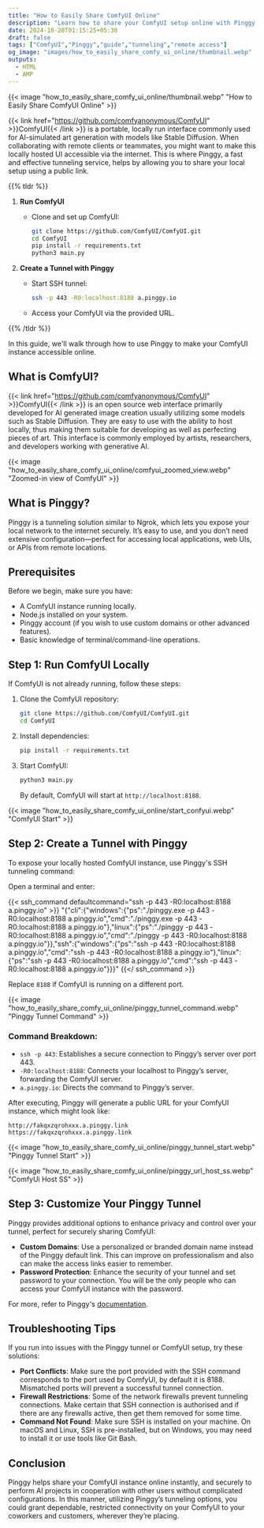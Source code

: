 ```yaml
---
title: "How to Easily Share ComfyUI Online"
description: "Learn how to share your ComfyUI setup online with Pinggy. This easy guide walks you through each step to securely share ComfyUI over the internet, making collaboration and remote access simple!"
date: 2024-10-28T01:15:25+05:30
draft: false
tags: ["ComfyUI","Pinggy","guide","tunneling","remote access"]
og_image: "images/how_to_easily_share_comfy_ui_online/thumbnail.webp"
outputs:
  - HTML
  - AMP
---
```

{{< image "how_to_easily_share_comfy_ui_online/thumbnail.webp" "How to Easily Share ComfyUI Online" >}}

{{< link href="https://github.com/comfyanonymous/ComfyUI" >}}ComfyUI{{< /link >}} is a portable, locally run interface commonly used for AI-simulated art generation with models like Stable Diffusion. When collaborating with remote clients or teammates, you might want to make this locally hosted UI accessible via the internet. This is where Pinggy, a fast and effective tunneling service, helps by allowing you to share your local setup using a public link.


{{% tldr %}}
1. **Run ComfyUI**

   - Clone and set up ComfyUI:
     ```bash
     git clone https://github.com/ComfyUI/ComfyUI.git
     cd ComfyUI
     pip install -r requirements.txt
     python3 main.py
     ```

2. **Create a Tunnel with Pinggy**

   - Start SSH tunnel:
     ```bash
     ssh -p 443 -R0:localhost:8188 a.pinggy.io
     ```
   - Access your ComfyUI via the provided URL.

{{% /tldr %}}


In this guide, we'll walk through how to use Pinggy to make your ComfyUI instance accessible online.

## What is ComfyUI?

{{< link href="https://github.com/comfyanonymous/ComfyUI" >}}ComfyUI{{< /link >}} is an open source web interface primarily developed for AI generated image creation usually utilizing some models such as Stable Diffusion. They are easy to use with the ability to host locally, thus making them suitable for developing as well as perfecting pieces of art. This interface is commonly employed by artists, researchers, and developers working with generative AI.

{{< image "how_to_easily_share_comfy_ui_online/comfyui_zoomed_view.webp" "Zoomed-in view of ComfyUI" >}}

## What is Pinggy?
Pinggy is a tunneling solution similar to Ngrok, which lets you expose your local network to the internet securely. It’s easy to use, and you don’t need extensive configuration—perfect for accessing local applications, web UIs, or APIs from remote locations.

## Prerequisites
Before we begin, make sure you have:

- A ComfyUI instance running locally.
- Node.js installed on your system.
- Pinggy account (if you wish to use custom domains or other advanced features).
- Basic knowledge of terminal/command-line operations.

## Step 1: Run ComfyUI Locally
If ComfyUI is not already running, follow these steps:

1. Clone the ComfyUI repository:
   ```bash
   git clone https://github.com/ComfyUI/ComfyUI.git
   cd ComfyUI
   ```

2. Install dependencies:
   ```bash
   pip install -r requirements.txt
   ```

3. Start ComfyUI:
   ```bash
   python3 main.py
   ```
   By default, ComfyUI will start at `http://localhost:8188`.

{{< image "how_to_easily_share_comfy_ui_online/start_confyui.webp" "ComfyUI Start" >}}

## Step 2: Create a Tunnel with Pinggy
To expose your locally hosted ComfyUI instance, use Pinggy's SSH tunneling command:

Open a terminal and enter:

{{< ssh_command defaultcommand="ssh -p 443 -R0:localhost:8188 a.pinggy.io" >}}
"{\"cli\":{\"windows\":{\"ps\":\"./pinggy.exe -p 443 -R0:localhost:8188 a.pinggy.io\",\"cmd\":\"./pinggy.exe -p 443 -R0:localhost:8188 a.pinggy.io\"},\"linux\":{\"ps\":\"./pinggy -p 443 -R0:localhost:8188 a.pinggy.io\",\"cmd\":\"./pinggy -p 443 -R0:localhost:8188 a.pinggy.io\"}},\"ssh\":{\"windows\":{\"ps\":\"ssh -p 443 -R0:localhost:8188 a.pinggy.io\",\"cmd\":\"ssh -p 443 -R0:localhost:8188 a.pinggy.io\"},\"linux\":{\"ps\":\"ssh -p 443 -R0:localhost:8188 a.pinggy.io\",\"cmd\":\"ssh -p 443 -R0:localhost:8188 a.pinggy.io\"}}}"
{{</ ssh_command >}}

Replace `8188` if ComfyUI is running on a different port.

{{< image "how_to_easily_share_comfy_ui_online/pinggy_tunnel_command.webp" "Pinggy Tunnel Command" >}}

### Command Breakdown:
- `ssh -p 443`: Establishes a secure connection to Pinggy’s server over port 443.
- `-R0:localhost:8188`: Connects your localhost to Pinggy’s server, forwarding the ComfyUI server.
- `a.pinggy.io`: Directs the command to Pinggy’s server.

After executing, Pinggy will generate a public URL for your ComfyUI instance, which might look like:
```
http://fakqxzqrohxxx.a.pinggy.link
https://fakqxzqrohxxx.a.pinggy.link
```
{{< image "how_to_easily_share_comfy_ui_online/pinggy_tunnel_start.webp" "Pinggy Tunnel Start" >}}

{{< image "how_to_easily_share_comfy_ui_online/pinggy_url_host_ss.webp" "ComfyUi Host SS" >}}


## Step 3: Customize Your Pinggy Tunnel
Pinggy provides additional options to enhance privacy and control over your tunnel, perfect for securely sharing ComfyUI:

- **Custom Domains**: Use a personalized or branded domain name instead of the Pinggy default link. This can improve on professionalism and also can make the access links easier to remember.
- **Password Protection**: Enhance the security of your tunnel and set password to your connection. You will be the only people who can access your ComfyUI instance with the password.

For more, refer to Pinggy's [documentation](https://pinggy.io/docs/).

## Troubleshooting Tips
If you run into issues with the Pinggy tunnel or ComfyUI setup, try these solutions:

- **Port Conflicts**: Make sure the port provided with the SSH command corresponds to the port used by ComfyUI, by default it is 8188. Mismatched ports will prevent a successful tunnel connection.
- **Firewall Restrictions**:  Some of the network firewalls prevent tunneling connections. Make certain that SSH connection is authorised and if there are any firewalls active, then get them removed for some time.
- **Command Not Found**: Make sure SSH is installed on your machine. On macOS and Linux, SSH is pre-installed, but on Windows, you may need to install it or use tools like Git Bash.

## Conclusion
Pinggy helps share your ComfyUI instance online instantly, and securely to perform AI projects in cooperation with other users without complicated configurations. In this manner, utilizing Pinggy’s tunneling options, you could grant dependable, restricted connectivity on your ComfyUI to your coworkers and customers, wherever they’re placing.

